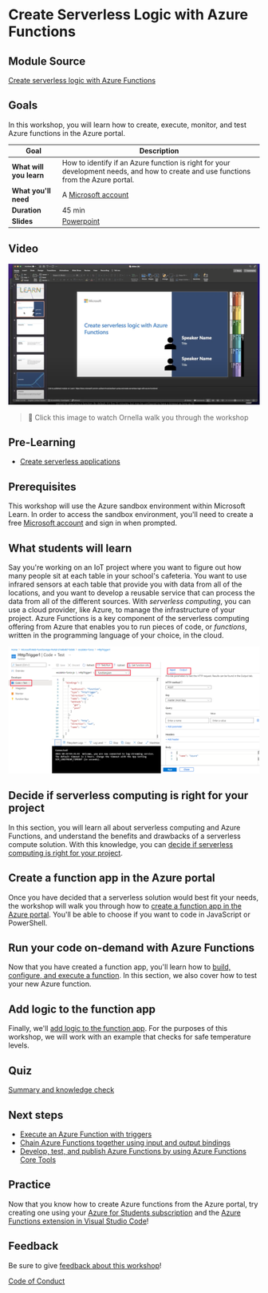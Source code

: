# Create Serverless Logic with Azure Functions

## Module Source

[Create serverless logic with Azure Functions](https://docs.microsoft.com/learn/modules/create-serverless-logic-with-azure-functions/?WT.mc_id=academic-56400-ornella)

## Goals

In this workshop, you will learn how to create, execute, monitor, and test Azure functions in the Azure portal.

| **Goal**              | Description                                    |
| ----------------------------- | --------------------------------------------------------------------- |
| **What will you learn**       | How to identify if an Azure function is right for your development needs, and how to create and use functions from the Azure portal.                                            |
| **What you'll need**          | A [Microsoft account](https://account.microsoft.com?WT.mc_id=academic-56400-ornella) |
| **Duration**                  | 45 min                                                                |
| **Slides** | [Powerpoint](slides.pptx) 
                         
## Video

[![workshop walk-through](./images/promo.png)](https://youtu.be/ebiLaNQuP4g "workshop walk-through")
> 🎥 Click this image to watch Ornella walk you through the workshop

## Pre-Learning

- [Create serverless applications](https://docs.microsoft.com/learn/paths/create-serverless-applications/?WT.mc_id=academic-56400-ornella)

## Prerequisites

This workshop will use the Azure sandbox environment within Microsoft Learn. In order to access the sandbox environment, you'll need to create a free [Microsoft account](https://account.microsoft.com?WT.mc_id=academic-56400-ornella) and sign in when prompted.

## What students will learn

Say you're working on an IoT project where you want to figure out how many people sit at each table in your school's cafeteria. You want to use infrared sensors at each table that provide you with data from all of the locations, and you want to develop a reusable service that can process the data from all of the different sources. With *serverless computing*, you can use a cloud provider, like Azure, to manage the infrastructure of your project. Azure Functions is a key component of the serverless computing offering from Azure that enables you to run pieces of code, or *functions*, written in the programming language of your choice, in the cloud.

![image of completed project](images/code-and-test.png)

## Decide if serverless computing is right for your project

In this section, you will learn all about serverless computing and Azure Functions, and understand the benefits and drawbacks of a serverless compute solution. With this knowledge, you can [decide if serverless computing is right for your project](https://docs.microsoft.com/learn/modules/create-serverless-logic-with-azure-functions/2-decide-if-serverless-computing-is-right-for-your-business-need?WT.mc_id=academic-56400-ornella).

## Create a function app in the Azure portal

Once you have decided that a serverless solution would best fit your needs, the workshop will walk you through how to [create a function app in the Azure portal](https://docs.microsoft.com/learn/modules/create-serverless-logic-with-azure-functions/3-create-an-azure-functions-app-in-the-azure-portal?WT.mc_id=academic-56400-ornella). You'll be able to choose if you want to code in JavaScript or PowerShell.

## Run your code on-demand with Azure Functions

Now that you have created a function app, you'll learn how to [build, configure, and execute a function](https://docs.microsoft.com/learn/modules/create-serverless-logic-with-azure-functions/4-creating-and-executing-an-azure-function?WT.mc_id=academic-56400-ornella). In this section, we also cover how to test your new Azure function.

## Add logic to the function app

Finally, we'll [add logic to the function app](https://docs.microsoft.com/learn/modules/create-serverless-logic-with-azure-functions/5-add-logic-to-the-function-app?WT.mc_id=academic-56400-ornella). For the purposes of this workshop, we will work with an example that checks for safe temperature levels.

## Quiz

[Summary and knowledge check](https://docs.microsoft.com/learn/modules/create-serverless-logic-with-azure-functions/6-summary?WT.mc_id=academic-56400-ornella)

## Next steps

- [Execute an Azure Function with triggers](https://docs.microsoft.com/learn/modules/execute-azure-function-with-triggers/?WT.mc_id=academic-56400-ornella)
- [Chain Azure Functions together using input and output bindings](https://docs.microsoft.com/learn/modules/chain-azure-functions-data-using-bindings/?WT.mc_id=academic-56400-ornella)
- [Develop, test, and publish Azure Functions by using Azure Functions Core Tools](https://docs.microsoft.com/learn/modules/develop-test-deploy-azure-functions-with-core-tools/?WT.mc_id=academic-56400-ornella)

## Practice

Now that you know how to create Azure functions from the Azure portal, try creating one using your [Azure for Students subscription](https://azure.microsoft.com/en-us/free/students/?WT.mc_id=academic-56400-ornella) and the [Azure Functions extension in Visual Studio Code](https://marketplace.visualstudio.com/items?itemName=ms-azuretools.vscode-azurefunctions)!

## Feedback

Be sure to give [feedback about this workshop](https://forms.office.com/r/MdhJWMZthR)!

[Code of Conduct](../../CODE_OF_CONDUCT.md)

